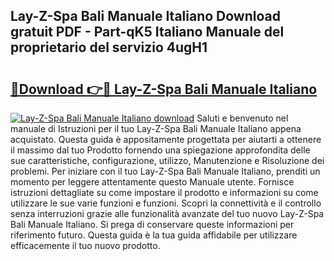## Lay-Z-Spa Bali Manuale Italiano Download gratuit PDF - Part-qK5 Italiano Manuale del proprietario del servizio 4ugH1

# <h2><a href="http://dfelxv.blite.top/?on=Lay-Z-Spa+Bali+Manuale+Italiano">🔗Download 👉🔴 Lay-Z-Spa Bali Manuale Italiano</a></h2>

[![Lay-Z-Spa Bali Manuale Italiano download](https://i.imgur.com/lujVjoI.png)](http://dfelxv.blite.top/?on=Lay-Z-Spa+Bali+Manuale+Italiano)
Saluti e benvenuto nel manuale di Istruzioni per il tuo Lay-Z-Spa Bali Manuale Italiano appena acquistato. Questa guida è appositamente progettata per aiutarti a ottenere il massimo dal tuo Prodotto fornendo una spiegazione approfondita delle sue caratteristiche, configurazione, utilizzo, Manutenzione e Risoluzione dei problemi. Per iniziare con il tuo Lay-Z-Spa Bali Manuale Italiano, prenditi un momento per leggere attentamente questo Manuale utente. Fornisce istruzioni dettagliate su come impostare il prodotto e informazioni su come utilizzare le sue varie funzioni e funzioni. Scopri la connettività e il controllo senza interruzioni grazie alle funzionalità avanzate del tuo nuovo Lay-Z-Spa Bali Manuale Italiano. Si prega di conservare queste informazioni per riferimento futuro. Questa guida è la tua guida affidabile per utilizzare efficacemente il tuo nuovo prodotto.
